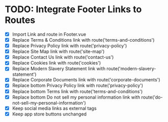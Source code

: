 # TODO: Integrate Footer Links to Routes

- [x] Import Link and route in Footer.vue
- [x] Replace Terms & Conditions link with route('terms-and-conditions')
- [x] Replace Privacy Policy link with route('privacy-policy')
- [x] Replace Site Map link with route('site-map')
- [x] Replace Contact Us link with route('contact-us')
- [x] Replace Cookies link with route('cookies')
- [x] Replace Modern Slavery Statement link with route('modern-slavery-statement')
- [x] Replace Corporate Documents link with route('corporate-documents')
- [x] Replace bottom Privacy Policy link with route('privacy-policy')
- [x] Replace bottom Terms link with route('terms-and-conditions')
- [x] Replace bottom Do not sell my personal information link with route('do-not-sell-my-personal-information')
- [x] Keep social media links as external <a> tags
- [x] Keep app store buttons unchanged

